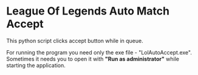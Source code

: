 # League Of Legends Auto Match Accept

This python script clicks accept button while in queue. 

For running the program you need only the exe file - "LolAutoAccept.exe". <br>
Sometimes it needs you to open it with <b>"Run as administrator"</b> while starting the application.
